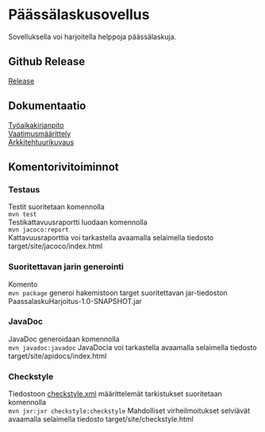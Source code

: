 # Päässälaskusovellus

Sovelluksella voi harjoitella helppoja päässälaskuja.  

## Github Release
[Release](https://github.com/ronjakoskivaara/ot-harjoitustyo/releases)

## Dokumentaatio
[Työaikakirjanpito](https://github.com/ronjakoskivaara/ot-harjoitustyo/blob/master/PaassalaskuHarjoitus/dokumentaatio/tuntikirjanpito.md)  
[Vaatimusmäärittely](https://github.com/ronjakoskivaara/ot-harjoitustyo/blob/master/PaassalaskuHarjoitus/dokumentaatio/vaatimusmaarittely.md)  
[Arkkitehtuurikuvaus](https://github.com/ronjakoskivaara/ot-harjoitustyo/blob/master/PaassalaskuHarjoitus/dokumentaatio/arkkitehtuuri.md)  

## Komentorivitoiminnot
### Testaus
Testit suoritetaan komennolla  
`mvn test`  
Testikattavuusraportti luodaan komennolla  
`mvn jacoco:report`  
Kattavuusraporttia voi tarkastella avaamalla selaimella tiedosto target/site/jacoco/index.html  
### Suoritettavan jarin generointi
Komento  
`mvn package`
generoi hakemistoon target suoritettavan jar-tiedoston PaassalaskuHarjoitus-1.0-SNAPSHOT.jar  
### JavaDoc
JavaDoc generoidaan komennolla  
`mvn javadoc:javadoc`
JavaDocia voi tarkastella avaamalla selaimella tiedosto target/site/apidocs/index.html  
### Checkstyle
Tiedostoon [checkstyle.xml](https://github.com/ronjakoskivaara/ot-harjoitustyo/blob/master/PaassalaskuHarjoitus/checkstyle.xml) määrittelemät tarkistukset suoritetaan komennolla  
`mvn jxr:jxr checkstyle:checkstyle`
Mahdolliset virheilmoitukset selviävät avaamalla selaimella tiedosto target/site/checkstyle.html






